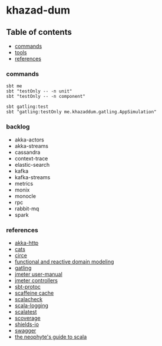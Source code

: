 # khazad-dum

## Table of contents

* [commands](#commands)
* [tools](#tools)
* [references](#references)

### commands

```
sbt me
sbt "testOnly -- -n unit"
sbt "testOnly -- -n component"

sbt gatling:test
sbt "gatling:testOnly me.khazaddum.gatling.AppSimulation"
```

### backlog

- akka-actors
- akka-streams
- cassandra
- context-trace
- elastic-search
- kafka
- kafka-streams
- metrics
- monix
- monocle
- rpc
- rabbit-mq
- spark


### references

- [akka-http](https://doc.akka.io/docs/akka-http/current/server-side/low-level-api.html)
- [cats](https://typelevel.org/cats/)
- [circe](https://circe.github.io/circe/)
- [functional and reactive domain modeling](https://github.com/debasishg/frdomain)
- [gatling](https://gatling.io/docs/current/extensions/sbt_plugin/)
- [jmeter user-manual](https://jmeter.apache.org/usermanual/index.html)
- [jmeter controllers](https://www.guru99.com/controllers-in-jmeter.html)
- [sbt-protoc](https://github.com/thesamet/sbt-protoc)
- [scaffeine cache](https://github.com/blemale/scaffeine)
- [scalacheck](https://github.com/typelevel/scalacheck/blob/master/doc/UserGuide.md)
- [scala-logging](https://github.com/lightbend/scala-logging)
- [scalatest](https://www.scalatest.org/user_guide)
- [scoverage](https://github.com/scoverage/sbt-scoverage)
- [shields-io](https://shields.io/category/coverage)
- [swagger](https://editor.swagger.io/)
- [the neophyte's guide to scala](https://danielwestheide.com/blog/the-neophytes-guide-to-scala-part-8-welcome-to-the-future/)
